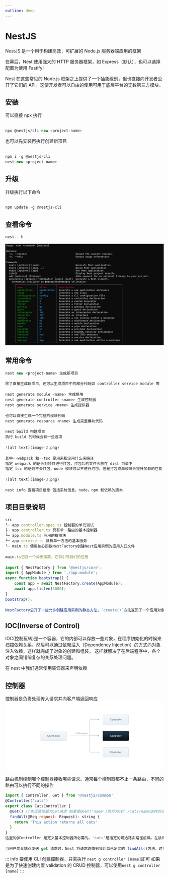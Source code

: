 ```yaml
---
outline: deep
---
```


# NestJS

NestJS 是一个用于构建高效，可扩展的 Node.js 服务器端应用的框架

在幕后，Nest 使用强大的 HTTP 服务器框架，如 Express（默认），也可以选择配置为使用 Fastify!

Nest 在这些常见的 Node.js 框架之上提供了一个抽象级别，但也直接向开发者公开了它们的 API。这使开发者可以自由的使用可用于底层平台的无数第三方模块。

## 安装

可以直接 npx 执行

```js

npx @nestjs/cli new <project-name>

```

也可以先安装再执行创建新项目

```js

npm i -g @nestjs/cli
nest new <project-name>

```

## 升级

升级执行以下命令

```js

npm update -g @nestjs/cli

```

## 查看命令

```js
nest - h
```

![alt text](image-1.png)

## 常用命令

```js
nest new <project-name> 生成新项目

除了直接生成新项目，还可以生成项目中的部分代码如 controller service module 等

nest generate module <name> 生成模块
nest generate controller <name> 生成控制器
nest generate service <name> 生成提供器

也可以直接生成一个完整的模块代码
nest generate resource <name> 生成完整模块代码

nest build 构建项目
执行 build 的时候会有一些选项

![alt text](image-2.png)

其中--webpack 和--tsc 是用来指定用什么来编译
指定 webpack 的话会对项目进行打包，打包后的文件会放在 dist 目录下
指定 tsc 的话则不会打包，node 模块可以不进行打包，但是打包成单模块会提升加载的性能

![alt text](image-3.png)

nest info 查看项目信息 包括系统信息，node，npm 和依赖的版本
```

## 项目目录说明

```js
src
└─ app.controller.spec.ts 控制器的单元测试
├─ app.controller.ts 具有单一路由的基本控制器
└─ app.module.ts 应用的根模块
└─ app.service.ts 具有单一方法的基本服务
└─ main.ts 使用核心函数NestFactory创建Nest应用实例的应用入口文件

main.ts包含一个异步函数，它将引导我们的应用

import { NestFactory } from '@nestjs/core';
import { AppModule } from './app.module';
async function bootstrap() {
    const app = await NestFactory.create(AppModule);
    await app.listen(3000);
}
bootstrap();

NestFactory公开了一些允许创建应用实例的静态方法，`create()`方法返回了一个应用对象，它实现了INestApplication接口
```

## IOC(Inverse of Control)

IOC(控制反转)是一个容器，它的内部可以存放一些对象，在程序初始化的时候来扫描依赖关系，然后可以通过依赖注入（Dependency Injection）的方式向对象注入依赖，这样就完成了对象的创建和组装。
这样就解决了在后端程序中，各个对象之间错综复杂的关系处理问题。

在 nest 中我们通常使用装饰器来声明依赖

## 控制器

控制器是负责处理传入请求并向客户端返回响应
![alt text](image.png)

路由机制控制哪个控制器接收哪些请求。通常每个控制器都不止一条路由，不同的路由可以执行不同的操作

```js
import { Controller, Get } from '@nestjs/common'
@Controller('cats')
export class CatsController {
  @Get() //告诉装饰器为get请求 如果是@Get('name')则将为GET /cats/name这样的请求生成路由映射
  findAll(@Req request: Request): string {
    return 'This action returns all cats'
  }
}
这里的@Controller 是定义基本控制器所必需的。'cats'是指定的可选路由路径前缀。在装饰器中使用路径前缀可以轻松对一组路由进行分组，并最大限度的减少重复代码。

当用户向此端点发送 get 请求时，Nest 将请求路由到我们自己定义的 findAll()方法。这里的方法名称是完全任意的。

```

::: info
要使用 CLI 创建控制器，只需执行 `nest g controller [name]`即可
如果是为了快速创建内置 validation 的 CRUD 控制器，可以使用`nest g controller [name]`
:::

